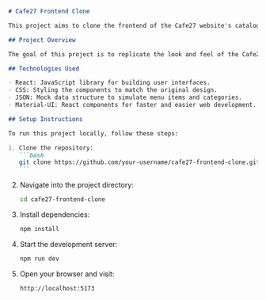 ````markdown
# Cafe27 Frontend Clone

This project aims to clone the frontend of the Cafe27 website's catalog page. Cafe27 is a fictional cafe and restaurant, and this project serves as a learning exercise and practice in frontend web development using React.

## Project Overview

The goal of this project is to replicate the look and feel of the Cafe27 catalog page available at [Cafe27 Catalog](https://cafe27.in/catalog/8546). It includes features such as displaying menu categories, filtering items based on dietary preferences (vegetarian, non-vegetarian, egg), and using components like carousels and drop-down cards.

## Technologies Used

- React: JavaScript library for building user interfaces.
- CSS: Styling the components to match the original design.
- JSON: Mock data structure to simulate menu items and categories.
- Material-UI: React components for faster and easier web development.

## Setup Instructions

To run this project locally, follow these steps:

1. Clone the repository:
   ```bash
   git clone https://github.com/your-username/cafe27-frontend-clone.git
   ```
````

2. Navigate into the project directory:

   ```bash
   cd cafe27-frontend-clone
   ```

3. Install dependencies:

   ```bash
   npm install
   ```

4. Start the development server:

   ```bash
   npm run dev
   ```

5. Open your browser and visit:
   ```url
   http://localhost:5173
   ```

